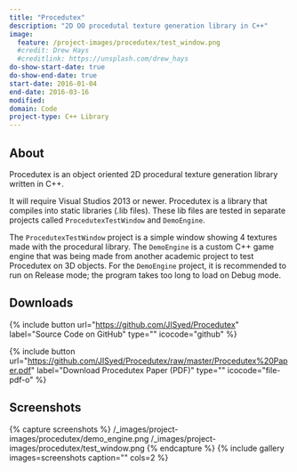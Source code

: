 ```yaml
---
title: "Procedutex"
description: "2D OO procedutal texture generation library in C++"
image:
  feature: /project-images/procedutex/test_window.png
  #credit: Drew Hays
  #creditlink: https://unsplash.com/drew_hays
do-show-start-date: true
do-show-end-date: true
start-date: 2016-01-04
end-date: 2016-03-16
modified:
domain: Code
project-type: C++ Library
---
```


## About

Procedutex is an object oriented 2D procedural texture generation library written in C++.

It will require Visual Studios 2013 or newer. Procedutex is a library that compiles into static libraries (.lib files). These lib files are tested in separate projects called `ProcedutexTestWindow` and `DemoEngine`.

The `ProcedutexTestWindow` project is a simple window showing 4 textures made with the procedural library. The `DemoEngine` is a custom C++ game engine that was being made from another academic project to test Procedutex on 3D objects. For the `DemoEngine` project, it is recommended to run on Release mode; the program takes too long to load on Debug mode.


## Downloads

{% include button url="https://github.com/JISyed/Procedutex" label="Source Code on GitHub" type="" icocode="github" %}

{% include button url="https://github.com/JISyed/Procedutex/raw/master/Procedutex%20Paper.pdf" label="Download Procedutex Paper (PDF)" type="" icocode="file-pdf-o" %}


## Screenshots

{% capture screenshots %}
	/_images/project-images/procedutex/demo_engine.png
    /_images/project-images/procedutex/test_window.png
{% endcapture %}
{% include gallery images=screenshots caption="" cols=2 %}
